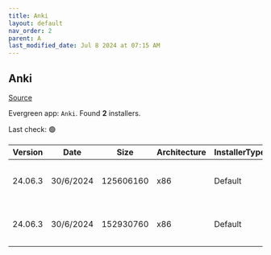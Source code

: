 ```yaml
---
title: Anki
layout: default
nav_order: 2
parent: A
last_modified_date: Jul 8 2024 at 07:15 AM
---
```


## Anki

[Source](https://github.com/ankitects/anki/)

Evergreen app: `Anki`. Found **2** installers.

Last check: 🟢

| Version | Date      | Size      | Architecture | InstallerType | Type | URI                                                                                                                                                                                  |
| ------- | --------- | --------- | ------------ | ------------- | ---- | ------------------------------------------------------------------------------------------------------------------------------------------------------------------------------------ |
| 24.06.3 | 30/6/2024 | 125606160 | x86          | Default       | exe  | [https://github.com/ankitects/anki/releases/download/24.06.3/anki-24.06.3-windows-qt5.exe](https://github.com/ankitects/anki/releases/download/24.06.3/anki-24.06.3-windows-qt5.exe) |
| 24.06.3 | 30/6/2024 | 152930760 | x86          | Default       | exe  | [https://github.com/ankitects/anki/releases/download/24.06.3/anki-24.06.3-windows-qt6.exe](https://github.com/ankitects/anki/releases/download/24.06.3/anki-24.06.3-windows-qt6.exe) |
